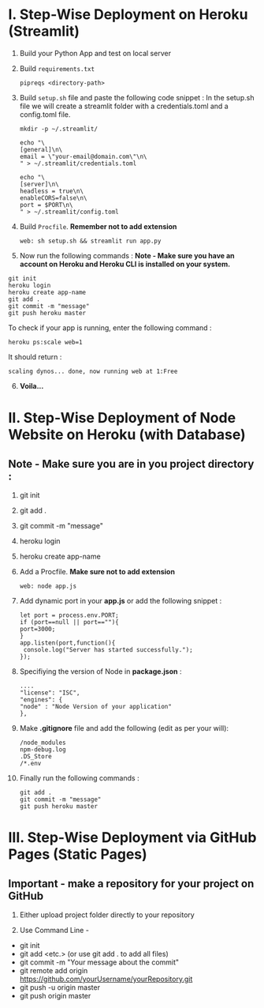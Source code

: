 # I. Step-Wise Deployment on Heroku (Streamlit)

1. Build your Python App and test on local server
2. Build `requirements.txt`
   ```
   pipreqs <directory-path>
   ```
3. Build `setup.sh` file and paste the following code snippet : 
   In the setup.sh file we will create a streamlit folder with a credentials.toml and a config.toml file.
   ```
   mkdir -p ~/.streamlit/

   echo "\
   [general]\n\
   email = \"your-email@domain.com\"\n\
   " > ~/.streamlit/credentials.toml

   echo "\
   [server]\n\
   headless = true\n\
   enableCORS=false\n\
   port = $PORT\n\
   " > ~/.streamlit/config.toml
   ```
   
4. Build `Procfile`. **Remember not to add extension**
   ```
   web: sh setup.sh && streamlit run app.py
   ```
   
5. Now run the following commands : 
   **Note - Make sure you have an account on Heroku and Heroku CLI is installed on your system.**

  ```
  git init
  heroku login 
  heroku create app-name
  git add .
  git commit -m "message"
  git push heroku master
  ```
  To check if your app is running, enter the following command : 
  ```
  heroku ps:scale web=1
  ```
  It should return : 
  ```
  scaling dynos... done, now running web at 1:Free
  ```
6. **Voila...**


# II. Step-Wise Deployment of Node Website on Heroku (with Database)

## Note - Make sure you are in you project directory :

1. git init
2. git add .
3. git commit -m "message"
4. heroku login
5. heroku create app-name
6. Add a Procfile. **Make sure not to add extension**
   ```
   web: node app.js
   ```
7. Add dynamic port in your **app.js** or add the following snippet :
   
   ```
   let port = process.env.PORT;
   if (port==null || port==""){
   port=3000;
   }
   app.listen(port,function(){
    console.log("Server has started successfully.");
   });
   ```
 8. Specifiying the version of Node in **package.json** : 
 
    ```
    ....
    "license": "ISC",
    "engines": {
    "node" : "Node Version of your application"
    },
    ```
  9. Make **.gitignore** file  and add the following (edit as per your will):

     ```
     /node_modules
     npm-debug.log
     .DS_Store
     /*.env
     ```
  10. Finally run the following commands : 
      
      ```
      git add .
      git commit -m "message"
      git push heroku master
      ```
     
# III. Step-Wise Deployment via GitHub Pages (Static Pages)

## Important - make a repository for your project on GitHub

1. Either upload project folder directly to your repository

2. Use Command Line - 

  * git init
  * git add <folder1> <folder2> <etc.> (or use git add .  to add all files)
  * git commit -m "Your message about the commit"
  * git remote add origin https://github.com/yourUsername/yourRepository.git
  * git push -u origin master
  * git push origin master
